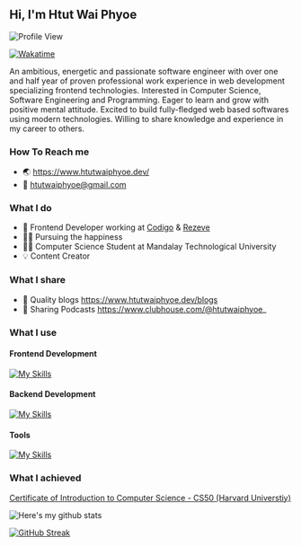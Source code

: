 ## Hi, I'm Htut Wai Phyoe 

![Profile View](https://komarev.com/ghpvc/?username=htutwaiphyoe&color=5A43CB)

[![Wakatime](https://wakatime.com/badge/user/89cef132-7873-4db7-8f6d-0d48412d0c33.svg)](https://wakatime.com/@89cef132-7873-4db7-8f6d-0d48412d0c33)

An ambitious, energetic and passionate software engineer with over one and half year of proven professional work experience in web development specializing frontend technologies. Interested in Computer Science, Software Engineering and Programming. Eager to learn and grow with positive mental attitude. Excited to build fully-fledged web based softwares using modern technologies. Willing to share knowledge and experience in my career to others.

### How To Reach me

- 🌏 https://www.htutwaiphyoe.dev/
- 💌 htutwaiphyoe@gmail.com

### What I do

- 💼 Frontend Developer working at [Codigo](https://www.codigo.co/) & [Rezeve](https://www.rezeve.com/)
- 👨‍💻 Pursuing the happiness
- 👨‍🎓 Computer Science Student at Mandalay Technological University
- 💡 Content Creator

### What I share

- 📝 Quality blogs https://www.htutwaiphyoe.dev/blogs
- 💬 Sharing Podcasts https://www.clubhouse.com/@htutwaiphyoe_

### What I use

#### Frontend Development

[![My Skills](https://skillicons.dev/icons?i=html,css,sass,js,ts,tailwind,materialui,react,nextjs,redux)](https://skillicons.dev)

#### Backend Development

[![My Skills](https://skillicons.dev/icons?i=nodejs,express,nestjs,mongodb,mysql)](https://skillicons.dev)

#### Tools

[![My Skills](https://skillicons.dev/icons?i=netlify,vercel,firebase,aws,postman,vscode,vite,md,git,github,figma)](https://skillicons.dev)


### What I achieved

[Certificate of Introduction to Computer Science - CS50 (Harvard Universtiy)](https://github.com/htutwaiphyoe/CS50)

![Here's my github stats](https://github-readme-stats.vercel.app/api?username=htutwaiphyoe)

[![GitHub Streak](https://github-readme-streak-stats.herokuapp.com/?user=htutwaiphyoe)](https://git.io/streak-stats)
